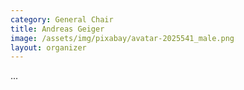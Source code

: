 ```yaml
---
category: General Chair
title: Andreas Geiger
image: /assets/img/pixabay/avatar-2025541_male.png
layout: organizer
---
```


...
